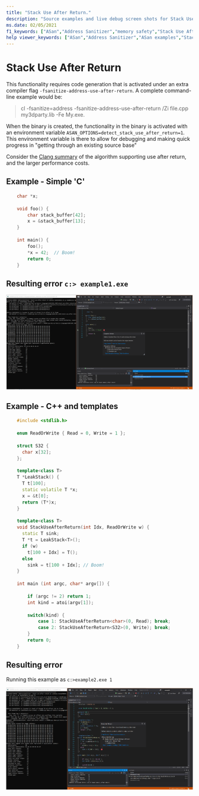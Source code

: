 ```yaml
---
title: "Stack Use After Return."
description: "Source examples and live debug screen shots for Stack Use After Return errors."
ms.date: 02/05/2021
f1_keywords: ["ASan","Address Sanitizer","memory safety","Stack Use After Return", "ASan examples"]
help viewer_keywords: ["ASan","Address Sanitizer","ASan examples","Stack Use After Return"]
---
```


# Stack Use After Return

This functionality requires code generation that is activated under an extra compiler flag `-fsanitize-address-use-after-return`. A complete command-line example would be:

> cl -fsanitize=address -fsanitize-address-use-after-return /Zi file.cpp my3dparty.lib -Fe My.exe.

When the binary is created, the functionality in the binary is activated with an environment variable `ASAN_OPTIONS=detect_stack_use_after_return=1`.  This environment variable is there to allow for debugging and making quick progress in "getting through an existing source base"

Consider the [Clang summary](https://github.com/google/sanitizers/wiki/AddressSanitizerUseAfterReturn) of the algorithm supporting use after return, and the larger performance costs.

## Example - Simple 'C'

```cpp
    char *x;
    
    void foo() {
        char stack_buffer[42];
        x = &stack_buffer[13];
    }
    
    int main() {
        foo();
        *x = 42;  // Boom!
        return 0;
    }
```

## Resulting error `c:> example1.exe`

![example1](SRC_CODE/stack-use-after-return/example1.PNG)

## Example - C++ and templates

```cpp
    #include <stdlib.h>

    enum ReadOrWrite { Read = 0, Write = 1 };

    struct S32 {
      char x[32];
    };
    
    template<class T>
    T *LeakStack() {
      T t[100];
      static volatile T *x;
      x = &t[0];
      return (T*)x;
    }
    
    template<class T>
    void StackUseAfterReturn(int Idx, ReadOrWrite w) {
      static T sink;
      T *t = LeakStack<T>();
      if (w)
        t[100 + Idx] = T();
      else
        sink = t[100 + Idx]; // Boom!
    }
    
    int main (int argc, char* argv[]) {
    
        if (argc != 2) return 1;
        int kind = atoi(argv[1]);
    
        switch(kind) {
            case 1: StackUseAfterReturn<char>(0, Read); break;
            case 2: StackUseAfterReturn<S32>(0, Write); break;
        }
        return 0;
    }

```

## Resulting error

Running this example as `c:>example2.exe 1`

![example2](SRC_CODE/stack-use-after-return/example2.PNG)
